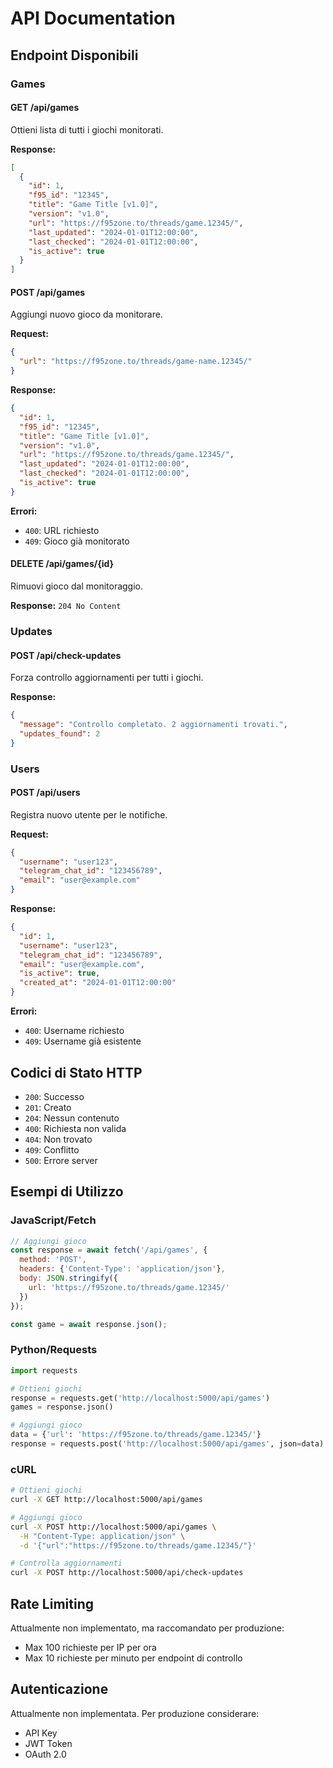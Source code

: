 # API Documentation

## Endpoint Disponibili

### Games

#### GET /api/games
Ottieni lista di tutti i giochi monitorati.

**Response:**
```json
[
  {
    "id": 1,
    "f95_id": "12345",
    "title": "Game Title [v1.0]",
    "version": "v1.0",
    "url": "https://f95zone.to/threads/game.12345/",
    "last_updated": "2024-01-01T12:00:00",
    "last_checked": "2024-01-01T12:00:00",
    "is_active": true
  }
]
```

#### POST /api/games
Aggiungi nuovo gioco da monitorare.

**Request:**
```json
{
  "url": "https://f95zone.to/threads/game-name.12345/"
}
```

**Response:**
```json
{
  "id": 1,
  "f95_id": "12345",
  "title": "Game Title [v1.0]",
  "version": "v1.0",
  "url": "https://f95zone.to/threads/game.12345/",
  "last_updated": "2024-01-01T12:00:00",
  "last_checked": "2024-01-01T12:00:00",
  "is_active": true
}
```

**Errori:**
- `400`: URL richiesto
- `409`: Gioco già monitorato

#### DELETE /api/games/{id}
Rimuovi gioco dal monitoraggio.

**Response:** `204 No Content`

### Updates

#### POST /api/check-updates
Forza controllo aggiornamenti per tutti i giochi.

**Response:**
```json
{
  "message": "Controllo completato. 2 aggiornamenti trovati.",
  "updates_found": 2
}
```

### Users

#### POST /api/users
Registra nuovo utente per le notifiche.

**Request:**
```json
{
  "username": "user123",
  "telegram_chat_id": "123456789",
  "email": "user@example.com"
}
```

**Response:**
```json
{
  "id": 1,
  "username": "user123",
  "telegram_chat_id": "123456789",
  "email": "user@example.com",
  "is_active": true,
  "created_at": "2024-01-01T12:00:00"
}
```

**Errori:**
- `400`: Username richiesto
- `409`: Username già esistente

## Codici di Stato HTTP

- `200`: Successo
- `201`: Creato
- `204`: Nessun contenuto
- `400`: Richiesta non valida
- `404`: Non trovato
- `409`: Conflitto
- `500`: Errore server

## Esempi di Utilizzo

### JavaScript/Fetch
```javascript
// Aggiungi gioco
const response = await fetch('/api/games', {
  method: 'POST',
  headers: {'Content-Type': 'application/json'},
  body: JSON.stringify({
    url: 'https://f95zone.to/threads/game.12345/'
  })
});

const game = await response.json();
```

### Python/Requests
```python
import requests

# Ottieni giochi
response = requests.get('http://localhost:5000/api/games')
games = response.json()

# Aggiungi gioco
data = {'url': 'https://f95zone.to/threads/game.12345/'}
response = requests.post('http://localhost:5000/api/games', json=data)
```

### cURL
```bash
# Ottieni giochi
curl -X GET http://localhost:5000/api/games

# Aggiungi gioco
curl -X POST http://localhost:5000/api/games \
  -H "Content-Type: application/json" \
  -d '{"url":"https://f95zone.to/threads/game.12345/"}'

# Controlla aggiornamenti
curl -X POST http://localhost:5000/api/check-updates
```

## Rate Limiting

Attualmente non implementato, ma raccomandato per produzione:
- Max 100 richieste per IP per ora
- Max 10 richieste per minuto per endpoint di controllo

## Autenticazione

Attualmente non implementata. Per produzione considerare:
- API Key
- JWT Token
- OAuth 2.0